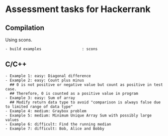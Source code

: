 # Assessment tasks for Hackerrank

## Compilation

 Using scons.

    - build examples                  : scons

## C/C++

    - Example 1: easy: Diagonal difference
    - Example 2: easy: Count plus minus
      ## 0 is not positive or negative value but count as positive in test case.
      ## Therefore, 0 is counted as a positive value in program
    - Example 3: easy: Sum of array
      ## Modify return data type to avoid "comparison is always false due to limited range of data type"
    - Example 4: medium: Graybox problem
    - Example 5: medium: Minimum Unique Array Sum with possibly large values
    - Example 6: difficult: Find the running median
    - Example 7: difficult: Bob, Alice and Bobby

